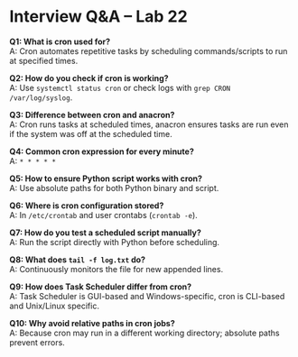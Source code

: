 # Interview Q&A – Lab 22

**Q1: What is cron used for?**  
A: Cron automates repetitive tasks by scheduling commands/scripts to run at specified times.

**Q2: How do you check if cron is working?**  
A: Use `systemctl status cron` or check logs with `grep CRON /var/log/syslog`.

**Q3: Difference between cron and anacron?**  
A: Cron runs tasks at scheduled times, anacron ensures tasks are run even if the system was off at the scheduled time.

**Q4: Common cron expression for every minute?**  
A: `* * * * *`

**Q5: How to ensure Python script works with cron?**  
A: Use absolute paths for both Python binary and script.

**Q6: Where is cron configuration stored?**  
A: In `/etc/crontab` and user crontabs (`crontab -e`).

**Q7: How do you test a scheduled script manually?**  
A: Run the script directly with Python before scheduling.

**Q8: What does `tail -f log.txt` do?**  
A: Continuously monitors the file for new appended lines.

**Q9: How does Task Scheduler differ from cron?**  
A: Task Scheduler is GUI-based and Windows-specific, cron is CLI-based and Unix/Linux specific.

**Q10: Why avoid relative paths in cron jobs?**  
A: Because cron may run in a different working directory; absolute paths prevent errors.
